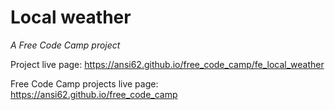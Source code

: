 # Local weather

_A Free Code Camp project_

Project live page: <https://ansi62.github.io/free_code_camp/fe_local_weather>

Free Code Camp projects live page: <https://ansi62.github.io/free_code_camp>
